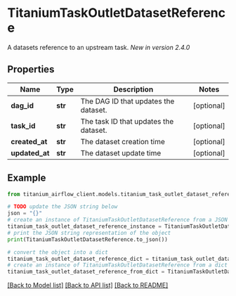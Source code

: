 # TitaniumTaskOutletDatasetReference

A datasets reference to an upstream task.  *New in version 2.4.0* 

## Properties

Name | Type | Description | Notes
------------ | ------------- | ------------- | -------------
**dag_id** | **str** | The DAG ID that updates the dataset. | [optional] 
**task_id** | **str** | The task ID that updates the dataset. | [optional] 
**created_at** | **str** | The dataset creation time | [optional] 
**updated_at** | **str** | The dataset update time | [optional] 

## Example

```python
from titanium_airflow_client.models.titanium_task_outlet_dataset_reference import TitaniumTaskOutletDatasetReference

# TODO update the JSON string below
json = "{}"
# create an instance of TitaniumTaskOutletDatasetReference from a JSON string
titanium_task_outlet_dataset_reference_instance = TitaniumTaskOutletDatasetReference.from_json(json)
# print the JSON string representation of the object
print(TitaniumTaskOutletDatasetReference.to_json())

# convert the object into a dict
titanium_task_outlet_dataset_reference_dict = titanium_task_outlet_dataset_reference_instance.to_dict()
# create an instance of TitaniumTaskOutletDatasetReference from a dict
titanium_task_outlet_dataset_reference_from_dict = TitaniumTaskOutletDatasetReference.from_dict(titanium_task_outlet_dataset_reference_dict)
```
[[Back to Model list]](../README.md#documentation-for-models) [[Back to API list]](../README.md#documentation-for-api-endpoints) [[Back to README]](../README.md)



